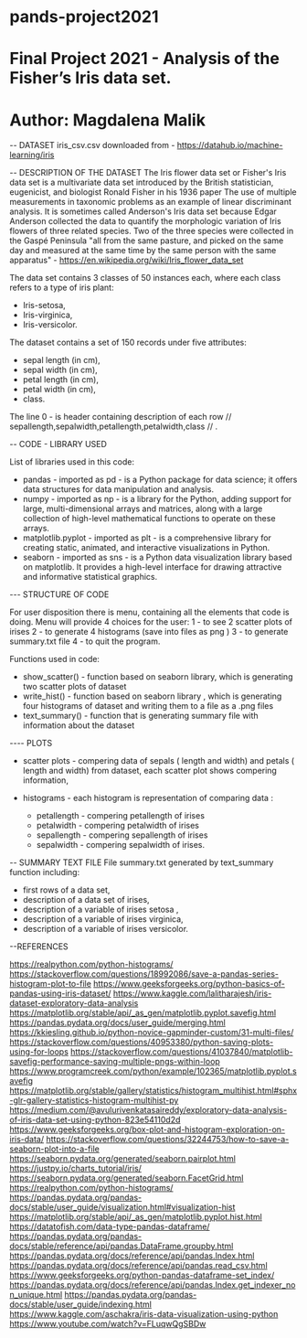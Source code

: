 # pands-project2021
# Final Project 2021 - Analysis of  the Fisher’s Iris data set.
# Author: Magdalena Malik

-- DATASET
iris_csv.csv downloaded from - https://datahub.io/machine-learning/iris

-- DESCRIPTION OF THE DATASET
The Iris flower data set or Fisher's Iris data set is a multivariate data set introduced by the British statistician, eugenicist, and biologist Ronald Fisher in his 1936 paper The use of multiple measurements in taxonomic problems as an example of linear discriminant analysis. It is sometimes called Anderson's Iris data set because Edgar Anderson collected the data to quantify the morphologic variation of Iris flowers of three related species. Two of the three species were collected in the Gaspé Peninsula "all from the same pasture, and picked on the same day and measured at the same time by the same person with the same apparatus" - https://en.wikipedia.org/wiki/Iris_flower_data_set

The data set contains 3 classes of 50 instances each, where each class refers to a type of iris plant:
- Iris-setosa, 
- Iris-virginica,
- Iris-versicolor.

The dataset contains a set of 150 records under five attributes:
- sepal length (in cm), 
- sepal width (in cm), 
- petal length (in cm), 
- petal width (in cm), 
- class.

The line 0 - is header containing description of each row // sepallength,sepalwidth,petallength,petalwidth,class // .

-- CODE - LIBRARY USED

List of libraries used in this code:
- pandas -  imported as pd - is a Python package for data science; it offers data structures for data manipulation and analysis.
- numpy - imported as np - is a library for the Python, adding support for large, multi-dimensional arrays and matrices, along with a large collection of high-level mathematical functions to operate on these arrays.
- matplotlib.pyplot - imported as plt - is a comprehensive library for creating static, animated, and interactive visualizations in Python.
- seaborn -  imported as sns -  is a Python data visualization library based on matplotlib. It provides a high-level interface for drawing attractive and informative statistical graphics.


--- STRUCTURE OF CODE

For user disposition there is menu, containing all the elements that code is doing. 
Menu will provide 4 choices for the user:
1 - to see 2 scatter plots of irises
2 - to generate 4 histograms (save into files as png )
3 - to generate summary.txt file 
4 - to quit the program.

Functions used in code:
 - show_scatter() - function based on seaborn library, which is generating two scatter plots of dataset
 - write_hist() - function based on seaborn library , which is generating four histograms of dataset and writing them to a file as a .png files
 - text_summary() - function that is generating summary file with information about the dataset

---- PLOTS

- scatter plots - compering data of sepals ( length and width) and petals ( length and width) from dataset, each scatter plot shows compering information,

- histograms - each histogram is representation of comparing data :
    - petallength - compering petallength of irises 
    - petalwidth - compering petalwidth of irises
    - sepallength - compering sepallength of irises
    - sepalwidth  - compering sepalwidth of irises.


-- SUMMARY TEXT FILE 
File summary.txt generated by text_summary function including:
- first rows of a data set,
- description of a data set of irises,
- description of a variable of irises setosa ,
- description of a variable of irises virginica,
- description of a variable of irises versicolor.


--REFERENCES

https://realpython.com/python-histograms/   
https://stackoverflow.com/questions/18992086/save-a-pandas-series-histogram-plot-to-file
https://www.geeksforgeeks.org/python-basics-of-pandas-using-iris-dataset/
https://www.kaggle.com/lalitharajesh/iris-dataset-exploratory-data-analysis
https://matplotlib.org/stable/api/_as_gen/matplotlib.pyplot.savefig.html
https://pandas.pydata.org/docs/user_guide/merging.html
https://kkiesling.github.io/python-novice-gapminder-custom/31-multi-files/
https://stackoverflow.com/questions/40953380/python-saving-plots-using-for-loops
https://stackoverflow.com/questions/41037840/matplotlib-savefig-performance-saving-multiple-pngs-within-loop
https://www.programcreek.com/python/example/102365/matplotlib.pyplot.savefig
https://matplotlib.org/stable/gallery/statistics/histogram_multihist.html#sphx-glr-gallery-statistics-histogram-multihist-py
https://medium.com/@avulurivenkatasaireddy/exploratory-data-analysis-of-iris-data-set-using-python-823e54110d2d 
https://www.geeksforgeeks.org/box-plot-and-histogram-exploration-on-iris-data/
https://stackoverflow.com/questions/32244753/how-to-save-a-seaborn-plot-into-a-file
https://seaborn.pydata.org/generated/seaborn.pairplot.html
https://justpy.io/charts_tutorial/iris/
https://seaborn.pydata.org/generated/seaborn.FacetGrid.html 
https://realpython.com/python-histograms/
https://pandas.pydata.org/pandas-docs/stable/user_guide/visualization.html#visualization-hist
https://matplotlib.org/stable/api/_as_gen/matplotlib.pyplot.hist.html
https://datatofish.com/data-type-pandas-dataframe/
https://pandas.pydata.org/pandas-docs/stable/reference/api/pandas.DataFrame.groupby.html
https://pandas.pydata.org/docs/reference/api/pandas.Index.html
https://pandas.pydata.org/docs/reference/api/pandas.read_csv.html
https://www.geeksforgeeks.org/python-pandas-dataframe-set_index/
https://pandas.pydata.org/docs/reference/api/pandas.Index.get_indexer_non_unique.html
https://pandas.pydata.org/pandas-docs/stable/user_guide/indexing.html 
https://www.kaggle.com/aschakra/iris-data-visualization-using-python 
https://www.youtube.com/watch?v=FLuqwQgSBDw 

